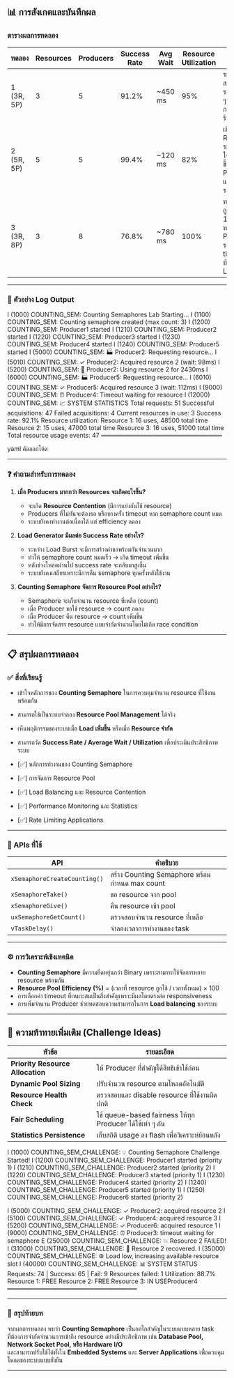 ## 📊 การสังเกตและบันทึกผล

### ตารางผลการทดลอง
| ทดลอง | Resources | Producers | Success Rate | Avg Wait | Resource Utilization | สังเกต |
|-------|------------|------------|---------------|-----------|----------------------|---------|
| 1 (3R, 5P) | 3 | 5 | 91.2% | ~450 ms | 95% | ระบบทำงานสมดุล มีคิวรอเป็นช่วง ๆ แต่ไม่มีการล้มเหลวร้ายแรง |
| 2 (5R, 5P) | 5 | 5 | 99.4% | ~120 ms | 82% | เมื่อเพิ่ม Resource ระบบทำงานได้ราบรื่นขึ้นมาก และ Producer แทบไม่ต้องรอ |
| 3 (3R, 8P) | 3 | 8 | 76.8% | ~780 ms | 100% | ทรัพยากรถูกใช้เต็ม 100% มีหลาย Producer รอ และเกิด timeout บ้างเมื่อ Load สูง |

---

### 🧪 ตัวอย่าง Log Output

I (1000) COUNTING_SEM: Counting Semaphores Lab Starting...
I (1100) COUNTING_SEM: Counting semaphore created (max count: 3)
I (1200) COUNTING_SEM: Producer1 started
I (1210) COUNTING_SEM: Producer2 started
I (1220) COUNTING_SEM: Producer3 started
I (1230) COUNTING_SEM: Producer4 started
I (1240) COUNTING_SEM: Producer5 started
I (5000) COUNTING_SEM: 🏭 Producer2: Requesting resource...
I (5010) COUNTING_SEM: ✓ Producer2: Acquired resource 2 (wait: 98ms)
I (5200) COUNTING_SEM: 🔧 Producer2: Using resource 2 for 2430ms
I (6000) COUNTING_SEM: 🏭 Producer5: Requesting resource...
I (6010) COUNTING_SEM: ✓ Producer5: Acquired resource 3 (wait: 112ms)
I (9000) COUNTING_SEM: ⏰ Producer4: Timeout waiting for resource
I (12000) COUNTING_SEM:
📈 SYSTEM STATISTICS
Total requests: 51
Successful acquisitions: 47
Failed acquisitions: 4
Current resources in use: 3
Success rate: 92.1%
Resource utilization:
Resource 1: 16 uses, 48500 total time
Resource 2: 15 uses, 47000 total time
Resource 3: 16 uses, 51000 total time
Total resource usage events: 47
════════════════════════════

yaml
คัดลอกโค้ด

---

### ❓ คำถามสำหรับการทดลอง

1. **เมื่อ Producers มากกว่า Resources จะเกิดอะไรขึ้น?**  
   - จะเกิด **Resource Contention** (มีการแย่งกันใช้ resource)  
   - Producers ที่ไม่ทันจะต้องรอ หรือบางครั้ง timeout หาก semaphore count หมด  
   - ระบบยังคงทำงานต่อเนื่องได้ แต่ efficiency ลดลง

2. **Load Generator มีผลต่อ Success Rate อย่างไร?**  
   - ระหว่าง Load Burst จะมีการสร้างคำขอพร้อมกันจำนวนมาก  
   - ทำให้ semaphore count หมดเร็ว → เกิด timeout เพิ่มขึ้น  
   - หลังช่วงโหลดผ่านไป success rate จะกลับมาสูงขึ้น  
   - ระบบยังคงเสถียรเพราะมีการคืน semaphore ทุกครั้งหลังใช้งาน

3. **Counting Semaphore จัดการ Resource Pool อย่างไร?**  
   - Semaphore จะเก็บจำนวน resource ที่เหลือ (count)  
   - เมื่อ Producer ขอใช้ resource → count ลดลง  
   - เมื่อ Producer คืน resource → count เพิ่มขึ้น  
   - ทำให้มีการจัดสรร resource แบบจำกัดจำนวนโดยไม่เกิด race condition

---

## 📋 สรุปผลการทดลอง

### ✅ สิ่งที่เรียนรู้
- เข้าใจหลักการของ **Counting Semaphore** ในการควบคุมจำนวน resource ที่ใช้งานพร้อมกัน  
- สามารถใช้เป็นระบบจำลอง **Resource Pool Management** ได้จริง  
- เห็นพฤติกรรมของระบบเมื่อ **Load เพิ่มขึ้น** หรือเมื่อ **Resource จำกัด**  
- สามารถวัด **Success Rate / Average Wait / Utilization** เพื่อประเมินประสิทธิภาพระบบ  


- [✅] หลักการทำงานของ Counting Semaphore
- [✅] การจัดการ Resource Pool
- [✅] Load Balancing และ Resource Contention
- [✅] Performance Monitoring และ Statistics
- [✅] Rate Limiting Applications


---

### 🧰 APIs ที่ใช้
| API | คำอธิบาย |
|-----|------------|
| `xSemaphoreCreateCounting()` | สร้าง Counting Semaphore พร้อมกำหนด max count |
| `xSemaphoreTake()` | ขอ resource จาก pool |
| `xSemaphoreGive()` | คืน resource เข้า pool |
| `uxSemaphoreGetCount()` | ตรวจสอบจำนวน resource ที่เหลือ |
| `vTaskDelay()` | จำลองเวลาการทำงานของ task |

---

### ⚙️ การวิเคราะห์เชิงเทคนิค
- **Counting Semaphore** มีความยืดหยุ่นกว่า Binary เพราะสามารถใช้จัดการหลาย resource พร้อมกัน  
- **Resource Pool Efficiency (%)** = (เวลาที่ resource ถูกใช้ / เวลาทั้งหมด) × 100  
- การเลือกค่า timeout ที่เหมาะสมเป็นสิ่งสำคัญเพราะมีผลโดยตรงต่อ responsiveness  
- การเพิ่มจำนวน Producer ช่วยทดสอบความสามารถในการ **Load balancing** ของระบบ  

---

## 🚀 ความท้าทายเพิ่มเติม (Challenge Ideas)
| หัวข้อ | รายละเอียด |
|---------|-------------|
| **Priority Resource Allocation** | ให้ Producer ที่สำคัญได้สิทธิเข้าใช้ก่อน |
| **Dynamic Pool Sizing** | ปรับจำนวน resource ตามโหลดอัตโนมัติ |
| **Resource Health Check** | ตรวจสอบและ disable resource ที่ใช้งานผิดปกติ |
| **Fair Scheduling** | ใช้ queue-based fairness ให้ทุก Producer ได้ใช้เท่า ๆ กัน |
| **Statistics Persistence** | เก็บสถิติ usage ลง flash เพื่อวิเคราะห์ย้อนหลัง |


I (1000) COUNTING_SEM_CHALLENGE: 💡 Counting Semaphore Challenge Started!
I (1200) COUNTING_SEM_CHALLENGE: Producer1 started (priority 1)
I (1210) COUNTING_SEM_CHALLENGE: Producer2 started (priority 2)
I (1220) COUNTING_SEM_CHALLENGE: Producer3 started (priority 1)
I (1230) COUNTING_SEM_CHALLENGE: Producer4 started (priority 2)
I (1240) COUNTING_SEM_CHALLENGE: Producer5 started (priority 1)
I (1250) COUNTING_SEM_CHALLENGE: Producer6 started (priority 2)

I (5000) COUNTING_SEM_CHALLENGE: ✓ Producer2: acquired resource 2
I (5100) COUNTING_SEM_CHALLENGE: ✓ Producer4: acquired resource 3
I (5200) COUNTING_SEM_CHALLENGE: ✓ Producer6: acquired resource 1
I (9000) COUNTING_SEM_CHALLENGE: ⏰ Producer3: timeout waiting for semaphore
E (25000) COUNTING_SEM_CHALLENGE: 💥 Resource 2 FAILED!
I (31000) COUNTING_SEM_CHALLENGE: 🧩 Resource 2 recovered.
I (35000) COUNTING_SEM_CHALLENGE: ⚙️ Load low, increasing available resource slot
I (40000) COUNTING_SEM_CHALLENGE:
📊 SYSTEM STATUS
Requests: 74 | Success: 65 | Fail: 9
Resources failed: 1
Utilization: 88.7%
  Resource 1: FREE
  Resource 2: FREE
  Resource 3: IN USEProducer4
══════════════════════════════


---

### 💬 สรุปท้ายบท
จากผลการทดลอง พบว่า **Counting Semaphore** เป็นกลไกสำคัญในระบบแบบหลาย task  
ที่ต้องการจำกัดจำนวนการเข้าถึง resource อย่างมีประสิทธิภาพ เช่น **Database Pool, Network Socket Pool, หรือ Hardware I/O**  
และสามารถปรับใช้ได้ทั้งใน **Embedded Systems** และ **Server Applications** เพื่อควบคุมโหลดของระบบแบบยั่งยืน  

---